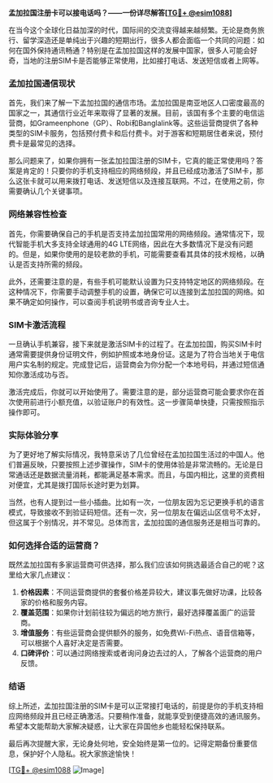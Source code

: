 **孟加拉国注册卡可以接电话吗？——一份详尽解答[[TG💪+ @esim1088](https://t.me/s/esim1088)]**

在当今这个全球化日益加深的时代，国际间的交流变得越来越频繁。无论是商务旅行、留学深造还是单纯出于兴趣的短期出行，很多人都会面临一个共同的问题：如何在国外保持通讯畅通？特别是在孟加拉国这样的发展中国家，很多人可能会好奇，当地的注册SIM卡是否能够正常使用，比如接打电话、发送短信或者上网等。

### 孟加拉国通信现状

首先，我们来了解一下孟加拉国的通信市场。孟加拉国是南亚地区人口密度最高的国家之一，其通信行业近年来取得了显著的发展。目前，该国有多个主要的电信运营商，如Grameenphone（GP）、Robi和Banglalink等。这些运营商提供了各种类型的SIM卡服务，包括预付费卡和后付费卡。对于游客和短期居住者来说，预付费卡是最常见的选择。

那么问题来了，如果你拥有一张孟加拉国注册的SIM卡，它真的能正常使用吗？答案是肯定的！只要你的手机支持相应的网络频段，并且已经成功激活了SIM卡，那么这张卡就可以用来拨打电话、发送短信以及连接互联网。不过，在使用之前，你需要确认几个关键事项。

### 网络兼容性检查

首先，你需要确保自己的手机是否支持孟加拉国常用的网络频段。通常情况下，现代智能手机大多支持全球通用的4G LTE网络，因此在大多数情况下是没有问题的。但是，如果你使用的是较老款的手机，可能需要查看其具体的技术规格，以确认是否支持所需的频段。

此外，还需要注意的是，有些手机可能默认设置为只支持特定地区的网络频段。在这种情况下，你需要手动调整手机的设置，确保它可以连接到孟加拉国的网络。如果不确定如何操作，可以查阅手机说明书或咨询专业人士。

### SIM卡激活流程

一旦确认手机兼容，接下来就是激活SIM卡的过程了。在孟加拉国，购买SIM卡时通常需要提供身份证明文件，例如护照或本地身份证。这是为了符合当地关于电信用户实名制的规定。完成登记后，运营商会为你分配一个本地号码，并通过短信通知你激活成功与否。

激活完成后，你就可以开始使用了。需要注意的是，部分运营商可能会要求你在首次使用前进行小额充值，以验证账户的有效性。这一步骤简单快捷，只需按照指示操作即可。

### 实际体验分享

为了更好地了解实际情况，我特意采访了几位曾经在孟加拉国生活过的中国人。他们普遍反映，只要按照上述步骤操作，SIM卡的使用体验是非常流畅的。无论是日常通话还是数据流量消耗，都能满足基本需求。而且，与国内相比，这里的资费相对便宜，尤其是拨打国际长途时更为划算。

当然，也有人提到过一些小插曲。比如有一次，一位朋友因为忘记更换手机的语言模式，导致接收不到验证码短信。还有一次，另一位朋友在偏远山区信号不太好，但这属于个别情况，并不常见。总体而言，孟加拉国的通信服务还是相当可靠的。

### 如何选择合适的运营商？

既然孟加拉国有多家运营商可供选择，那么我们应该如何挑选最适合自己的呢？这里给大家几点建议：

1. **价格因素**：不同运营商提供的套餐价格差异较大，建议事先做好功课，比较各家的价格和服务内容。
2. **覆盖范围**：如果你计划前往较为偏远的地方旅行，最好选择覆盖面广的运营商。
3. **增值服务**：有些运营商会提供额外的服务，如免费Wi-Fi热点、语音信箱等，可以根据个人喜好决定是否需要。
4. **口碑评价**：可以通过网络搜索或者询问身边去过的人，了解各个运营商的用户反馈。

### 结语

综上所述，孟加拉国注册的SIM卡是可以正常接打电话的，前提是你的手机支持相应网络频段并且已经正确激活。只要稍作准备，就能享受到便捷高效的通讯服务。希望本文能帮助大家解决疑惑，让大家在异国他乡也能轻松保持联系。

最后再次提醒大家，无论身处何地，安全始终是第一位的。记得定期备份重要信息，保护好个人隐私。祝大家旅途愉快！

[[TG💪+ @esim1088](https://t.me/s/esim1088) ![Image](https://i.postimg.cc/4NQfJmqS/Snipaste-2025-05-13-00-14-12.png)]
